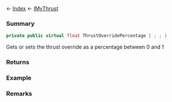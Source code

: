 ← [Index](Api-Index) ← [IMyThrust](Sandbox.ModAPI.Ingame.IMyThrust)

### Summary

```csharp
private public virtual float ThrustOverridePercentage { ; ; }
```

Gets or sets the thrust override as a percentage between 0 and 1

### Returns

### Example

### Remarks

